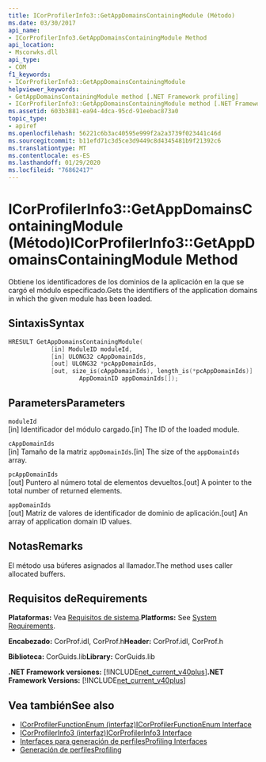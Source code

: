 ```yaml
---
title: ICorProfilerInfo3::GetAppDomainsContainingModule (Método)
ms.date: 03/30/2017
api_name:
- ICorProfilerInfo3.GetAppDomainsContainingModule Method
api_location:
- Mscorwks.dll
api_type:
- COM
f1_keywords:
- ICorProfilerInfo3::GetAppDomainsContainingModule
helpviewer_keywords:
- GetAppDomainsContainingModule method [.NET Framework profiling]
- ICorProfilerInfo3::GetAppDomainsContainingModule method [.NET Framework profiling]
ms.assetid: 603b3881-ea94-4dca-95cd-91eebac873a0
topic_type:
- apiref
ms.openlocfilehash: 56221c6b3ac40595e999f2a2a3739f023441c46d
ms.sourcegitcommit: b11efd71c3d5ce3d9449c8d4345481b9f21392c6
ms.translationtype: MT
ms.contentlocale: es-ES
ms.lasthandoff: 01/29/2020
ms.locfileid: "76862417"
---
```

# <a name="icorprofilerinfo3getappdomainscontainingmodule-method"></a><span data-ttu-id="b0e94-102">ICorProfilerInfo3::GetAppDomainsContainingModule (Método)</span><span class="sxs-lookup"><span data-stu-id="b0e94-102">ICorProfilerInfo3::GetAppDomainsContainingModule Method</span></span>
<span data-ttu-id="b0e94-103">Obtiene los identificadores de los dominios de la aplicación en la que se cargó el módulo especificado.</span><span class="sxs-lookup"><span data-stu-id="b0e94-103">Gets the identifiers of the application domains in which the given module has been loaded.</span></span>  
  
## <a name="syntax"></a><span data-ttu-id="b0e94-104">Sintaxis</span><span class="sxs-lookup"><span data-stu-id="b0e94-104">Syntax</span></span>  
  
```cpp  
HRESULT GetAppDomainsContainingModule(  
            [in] ModuleID moduleId,  
            [in] ULONG32 cAppDomainIds,  
            [out] ULONG32 *pcAppDomainIds,  
            [out, size_is(cAppDomainIds), length_is(*pcAppDomainIds)]  
                    AppDomainID appDomainIds[]);  
```  
  
## <a name="parameters"></a><span data-ttu-id="b0e94-105">Parameters</span><span class="sxs-lookup"><span data-stu-id="b0e94-105">Parameters</span></span>  
 `moduleId`  
 <span data-ttu-id="b0e94-106">[in] Identificador del módulo cargado.</span><span class="sxs-lookup"><span data-stu-id="b0e94-106">[in] The ID of the loaded module.</span></span>  
  
 `cAppDomainIds`  
 <span data-ttu-id="b0e94-107">[in] Tamaño de la matriz `appDomainIds`.</span><span class="sxs-lookup"><span data-stu-id="b0e94-107">[in] The size of the `appDomainIds` array.</span></span>  
  
 `pcAppDomainIds`  
 <span data-ttu-id="b0e94-108">[out] Puntero al número total de elementos devueltos.</span><span class="sxs-lookup"><span data-stu-id="b0e94-108">[out] A pointer to the total number of returned elements.</span></span>  
  
 `appDomainIds`  
 <span data-ttu-id="b0e94-109">[out] Matriz de valores de identificador de dominio de aplicación.</span><span class="sxs-lookup"><span data-stu-id="b0e94-109">[out] An array of application domain ID values.</span></span>  
  
## <a name="remarks"></a><span data-ttu-id="b0e94-110">Notas</span><span class="sxs-lookup"><span data-stu-id="b0e94-110">Remarks</span></span>  
 <span data-ttu-id="b0e94-111">El método usa búferes asignados al llamador.</span><span class="sxs-lookup"><span data-stu-id="b0e94-111">The method uses caller allocated buffers.</span></span>  
  
## <a name="requirements"></a><span data-ttu-id="b0e94-112">Requisitos de</span><span class="sxs-lookup"><span data-stu-id="b0e94-112">Requirements</span></span>  
 <span data-ttu-id="b0e94-113">**Plataformas:** Vea [Requisitos de sistema](../../../../docs/framework/get-started/system-requirements.md).</span><span class="sxs-lookup"><span data-stu-id="b0e94-113">**Platforms:** See [System Requirements](../../../../docs/framework/get-started/system-requirements.md).</span></span>  
  
 <span data-ttu-id="b0e94-114">**Encabezado:** CorProf.idl, CorProf.h</span><span class="sxs-lookup"><span data-stu-id="b0e94-114">**Header:** CorProf.idl, CorProf.h</span></span>  
  
 <span data-ttu-id="b0e94-115">**Biblioteca:** CorGuids.lib</span><span class="sxs-lookup"><span data-stu-id="b0e94-115">**Library:** CorGuids.lib</span></span>  
  
 <span data-ttu-id="b0e94-116">**.NET Framework versiones:** [!INCLUDE[net_current_v40plus](../../../../includes/net-current-v40plus-md.md)]</span><span class="sxs-lookup"><span data-stu-id="b0e94-116">**.NET Framework Versions:** [!INCLUDE[net_current_v40plus](../../../../includes/net-current-v40plus-md.md)]</span></span>  
  
## <a name="see-also"></a><span data-ttu-id="b0e94-117">Vea también</span><span class="sxs-lookup"><span data-stu-id="b0e94-117">See also</span></span>

- [<span data-ttu-id="b0e94-118">ICorProfilerFunctionEnum (interfaz)</span><span class="sxs-lookup"><span data-stu-id="b0e94-118">ICorProfilerFunctionEnum Interface</span></span>](icorprofilerfunctionenum-interface.md)
- [<span data-ttu-id="b0e94-119">ICorProfilerInfo3 (interfaz)</span><span class="sxs-lookup"><span data-stu-id="b0e94-119">ICorProfilerInfo3 Interface</span></span>](icorprofilerinfo3-interface.md)
- [<span data-ttu-id="b0e94-120">Interfaces para generación de perfiles</span><span class="sxs-lookup"><span data-stu-id="b0e94-120">Profiling Interfaces</span></span>](profiling-interfaces.md)
- [<span data-ttu-id="b0e94-121">Generación de perfiles</span><span class="sxs-lookup"><span data-stu-id="b0e94-121">Profiling</span></span>](index.md)
